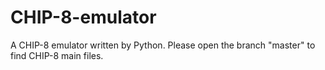 # CHIP-8-emulator
A CHIP-8 emulator written by Python. 
Please open the branch "master" to find CHIP-8 main files. 
